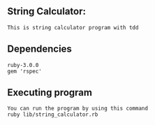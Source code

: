 ## String Calculator: 
 	This is string calculator program with tdd

## Dependencies
  	ruby-3.0.0 
  	gem 'rspec' 

## Executing program
	You can run the program by using this command 
	ruby lib/string_calculator.rb


